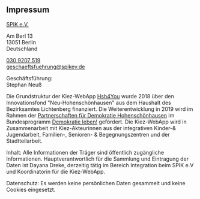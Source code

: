 ## Impressum

[SPIK e.V.](http://www.spikev.de/)

Am Berl 13<br>
13051 Berlin<br>
Deutschland

[030 9207 519](tel:+49309207519)<br>
geschaeftsfuehrung@spikev.de

Geschäftsführung:<br>
Stephan Neuß

Die Grundstruktur der Kiez-WebApp [Hsh4You](www.hsh4you.de) wurde 2018 über den Innovationsfond "Neu-Hohenschönhausen" aus dem Haushalt des Bezirksamtes Lichtenberg finanziert.
Die Weiterentwicklung in 2019 wird im Rahmen der [Partnerschaften für Demokratie Hohenschönhausen](https://licht-blicke.org/partnerschaften-fuer-demokratie/partnerschaften-fuer-demokratie-hohenschoenhausen/) im Bundesprogramm [Demokratie leben!](https://www.demokratie-leben.de/) gefördert. 
Die Kiez-WebApp wird in Zusammenarbeit mit Kiez-Akteurinnen aus der integrativen Kinder-& Jugendarbeit, Familien-, Senioren- & Begegnungszentren und der Stadtteilarbeit.
<!-- und dem Software-Entwickler und Web-Designer Daniel Dreke gemeinsam entwickelt. //-->

Inhalt: Alle Informationen der Träger sind öffentlich zugängliche Informationen. Hauptverantwortlich für die Sammlung und Eintragung der Daten ist Dayana Dreke, derzeitig tätig im Bereich Integration beim SPIK e.V und Koordinatorin für die Kiez-WebApp.

Datenschutz: Es werden keine persönlichen Daten gesammelt und keine Cookies eingesetzt.

<!-- 
Ist ein Impressum nötig? Wir bieten Informationen kostenlos und ohne Werbung an, fallen also nicht in die entsprechende Klausel, siehe https://de.wikipedia.org/wiki/Impressum#Telemedien
//-->
